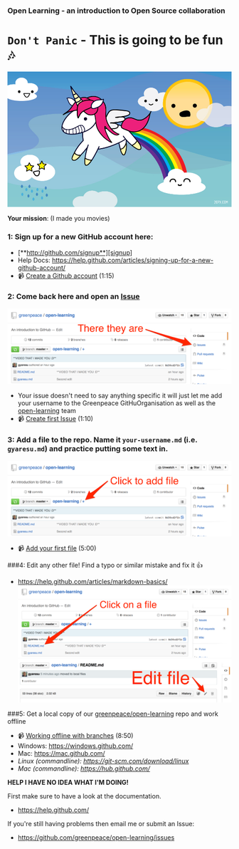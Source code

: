 ### Open Learning - an introduction to Open Source collaboration

# `Don't Panic` - This is going to be fun :notes:

![unicorn][unicorn]

**Your mission**: (I made you movies)


### 1: Sign up for a new GitHub account here:
* [**http://github.com/signup**][signup]
* Help Docs: https://help.github.com/articles/signing-up-for-a-new-github-account/
* :video_camera: [Create a Github account][create] (1:15)

### 2: Come back here and open an [Issue][issue]
![issues][issues]
* Your issue doesn't need to say anything specific it will just let me add your username to the Greenpeace GitHuOrganisation as well as the [open-learning][repo] team
* :video_camera: [Create first Issue][first] (1:10)

### 3: Add a file to the repo. Name it `your-username.md` (i.e. `gyaresu.md`) and practice putting some text in.
![add a file][add]
* :video_camera: [Add your first file][addFile] (5:00)

###4: Edit any other file! Find a typo or similar mistake and fix it :+1:
* https://help.github.com/articles/markdown-basics/
![select file][select]
![edit file][edit]

###5: Get a local copy of our [greenpeace/open-learning][repo] repo and work offline
* :video_camera: [Working offline with branches][branches] (8:50)
* Windows: https://windows.github.com/
* Mac: https://mac.github.com/
* _Linux (commandline): https://git-scm.com/download/linux_
* _Mac (commandline): https://hub.github.com/_

**HELP I HAVE NO IDEA WHAT I'M DOING!**

First make sure to have a look at the documentation.

* https://help.github.com/

If you're still having problems then email me or submit an Issue: 
* https://github.com/greenpeace/open-learning/issues

[edit]:     /files/edit-file.png
[select]:   /files/select-file.png
[unicorn]:  /files/unicorn_pooping_a_rainbow_20px.jpg
[issues]:   /files/issues.png
[add]:      /files/add-file.png
[branches]: https://vimeo.com/129730795
[addFile]:  https://vimeo.com/129717101
[first]:    https://vimeo.com/129711400
[signup]:   http://github.com/signup
[issue]:    https://github.com/greenpeace/open-learning/issues
[create]:   https://vimeo.com/129705680
[repo]:     https://github.com/orgs/greenpeace/teams/open-learning
